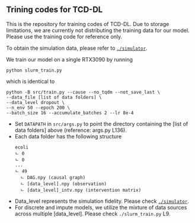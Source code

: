 ## Trining codes for TCD-DL

This is the repository for training codes of TCD-DL. Due to storage limitations, we are currently not distributing the training data for our model. Please use the training code for reference only.

To obtain the simulation data, please refer to [`./simulator`](https://github.com/snu-mllab/Targeted-Cause-Discovery/blob/main/train/simulator).

We train our model on a single RTX3090 by running 
```
python slurm_train.py
```
which is identical to
```
python -B src/train.py --cause --no_tqdm --not_save_last \
--data_file [list of data folders] \
--data_level dropout \
--n_env 50 --epoch 200 \
--batch_size 16 --accumulate_batches 2 --lr 8e-4
```
- Set `DATAPATH` in `src/args.py` to point the directory containing the [list of data folders] above (reference: args.py L136). 
- Each data folder has the following structure 
    ```
    ecoli
    ㄴ 0
    ㄴ 0
    ...
    ㄴ 49
      ㄴ DAG.npy (causal graph)
      ㄴ [data_level].npy (observation)
      ㄴ [data_level]_intv.npy (intervention matrix)
    ```
- Data_level represents the simulation fidelity. Please check [`./simulator`](https://github.com/snu-mllab/Targeted-Cause-Discovery/blob/main/train/simulator).
- For discrete and impute models, we utilize the mixture of data sources across multiple [data_level]. Please check `./slurm_train.py` L9.